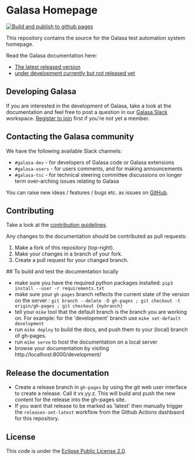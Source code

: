 # Galasa Homepage

[![Build and publish to github pages](https://github.com/techcobweb/galasa.dev/actions/workflows/build.yaml/badge.svg)](https://github.com/techcobweb/galasa.dev/actions/workflows/build.yaml)

This repository contains the source for the Galasa test automation system homepage.

Read the Galasa documentation here:
- [The latest released version](https://techcobweb.github.io/galasa.dev/latest/)
- [under development currently but not released yet](https://techcobweb.github.io/galasa.dev/development/)


## Developing Galasa
If you are interested in the development of Galasa, take a look at the documentation and feel free to post a question in our <a href="https://galasa.slack.com" target="_blank"> Galasa Slack</a> workspace. <a href="https://join.slack.com/t/galasa/shared_invite/zt-ele2ic8x-VepEO1o13t4Jtb3ZuM4RUA" target="_blank"> Register to join</a> first if you're not yet a member. 

## Contacting the Galasa community
We have the following available Slack channels:

- `#galasa-dev` - for developers of Galasa code or Galasa extensions 
- `#galasa-users` - for users comments, and for making announcements 
- `#galasa-tsc` - for technical steering committee discussions on longer term over-arching issues relating to Galasa 

You can raise new ideas / features / bugs etc. as issues on [GitHub](https://github.com/galasa-dev/projectmanagement). 

## Contributing

Take a look at the [contribution guidelines](https://github.com/galasa-dev/projectmanagement/blob/main/contributing.md).

Any changes to the documentation should be contributed as pull requests:

1. Make a fork of this repository (top-right).
1. Make your changes in a branch of your fork.
1. Create a pull request for your changed branch.

## To build and test the documentation locally
- make sure you have the required python packages installed: `pip3 install --user -r requirements.txt`
- make sure your `gh-pages` branch reflects the current state of the version on the server :
`git branch --delete -D gh-pages ; git checkout -t origin/gh-pages ; git checkout {mybranch}`
- tell your `mike` tool that the default branch is the branch you are working on. For example: for the 'development' branch use `mike set-default development`
- run `mike deploy` to build the docs, and push them to your (local) branch of gh-pages.
- run `mike serve` to host the documentation on a local server
- browse your documentation by visiting http://localhost:8000/development/


## Release the documentation
- Create a release branch in `gh-pages` by using the git web user interface to create a release. Call it vx.yy.z. This will build and push the new content for the release into the gh-pages site.
- If you want that release to be marked as 'latest' then manually trigger the `releases-set-latest` workflow from the Github Actions dashbaord for this repository.

## License

This code is under the [Eclipse Public License 2.0](./LICENSE).
